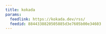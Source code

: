 ```yaml
---
title: kokada
params:
  feedlink: https://kokada.dev/rss/
  feedid: 8844338820505885d3e7605b00e34603
---
```


